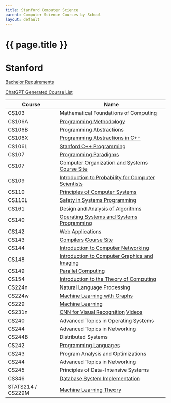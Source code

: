 ```yaml
---
title: Stanford Computer Science
parent: Computer Science Courses by School
layout: default
---
```


# {{ page.title }}

# Stanford

[Bachelor Requirements](https://archived-bulletin.stanford.mobi/schoolofengineering/computerscience/#bachelortext)

[ChatGPT Generated Course List](../cs/chatgpt-stanford.html)

| Course            | Name                                                                                                                                                               |
| ----------------- | ------------------------------------------------------------------------------------------------------------------------------------------------------------------ |
| CS103             | Mathematical Foundations of Computing                                                                                                                              |
| CS106A            | [Programming Methodology](../programming/stanford-cs106a.html)                                                                                                     |
| CS106B            | [Programming Abstractions](../programming/stanford-cs106b.html)                                                                                                    |
| CS106X            | [Programming Abstractions in C++](../programming/stanford-cs106bx.html)                                                                                            |
| CS106L            | [Stanford C++ Programming](../programming/stanford-cs106l.html)                                                                                                    |
| CS107             | [Programming Paradigms](https://www.youtube.com/playlist?list=PL8ED50412A17D4C8B)                                                                                  |
| CS107             | [Computer Organization and Systems](https://www.youtube.com/playlist?list=PLoCMsyE1cvdWivlV-39KKsBKUX-4DvraN) [Course Site](https://web.stanford.edu/class/cs107/) |
| CS109             | [Introduction to Probability for Computer Scientists](https://www.youtube.com/watch?v=2MuDZIAzBMY&list=PLoROMvodv4rOpr_A7B9SriE_iZmkanvUg)                         |
| CS110             | [Principles of Computer Systems](https://www.youtube.com/playlist?list=PLu77E6J7s6Ko3Ft4XcOX1yKW6iX3eEFqS)                                                         |
| CS110L            | [Safety in Systems Programming](https://www.youtube.com/@RyanEberhardt)                                                                                            |
| CS161             | [Design and Analysis of Algorithms](https://www.youtube.com/playlist?list=PLyhSTP3Z5_mZ8krUa2JsvL7V755ogHgkK)                                                      |
| CS140             | [Operating Systems and Systems Programming](https://web.stanford.edu/class/archive/cs/cs140/cs140.1088/)                                                           |
| CS142             | [Web Applications](https://web.stanford.edu/class/cs142/lectures.html)                                                                                             |
| CS143             | [Compilers](https://archive.org/details/academictorrents_b7579be97c2f01e4efadb0b6b06f0d071afeaac9) [Course Site](https://web.stanford.edu/class/cs143/)            |
| CS144             | [Introduction to Computer Networking](https://www.youtube.com/playlist?list=PLoCMsyE1cvdWKsLVyf6cPwCLDIZnOj0NS)                                                    |
| CS148             | [Introduction to Computer Graphics and Imaging](https://web.stanford.edu/class/cs148/index.html)                                                                   |
| CS149             | [Parallel Computing](https://www.youtube.com/playlist?list=PLoROMvodv4rMp7MTFr4hQsDEcX7Bx6Odp)                                                                     |
| CS154             | [Introduction to the Theory of Computing](https://www.youtube.com/playlist?list=PLjG2IDGftWft9Y11xC0sfgeT5jyTJqB-i)                                                |
| CS224n            | [Natural Language Processing](https://www.youtube.com/playlist?list=PLoROMvodv4rMFqRtEuo6SGjY4XbRIVRd4)                                                            |
| CS224w            | [Machine Learning with Graphs](https://www.youtube.com/watch?v=JAB_plj2rbA)                                                                                        |
| CS229             | [Machine Learning](https://www.youtube.com/watch?v=jGwO_UgTS7I&list=PLoROMvodv4rMiGQp3WXShtMGgzqpfVfbU)                                                            |
| CS231n            | [CNN for Visual Recognition](https://cs231n.stanford.edu/) [Videos](https://www.youtube.com/playlist?list=PL3FW7Lu3i5JvHM8ljYj-zLfQRF3EO8sYv)                      |
| CS240             | Advanced Topics in Operating Systems                                                                                                                               |
| CS244             | Advanced Topics in Networking                                                                                                                                      |
| CS244B            | Distributed Systems                                                                                                                                                |
| CS242             | [Programming Languages](https://stanford-cs242.github.io/f19/)                                                                                                     |
| CS243             | Program Analysis and Optimizations                                                                                                                                 |
| CS244             | Advanced Topics in Networking                                                                                                                                      |
| CS245             | Principles of Data-Intensive Systems                                                                                                                               |
| CS346             | [Database System Implementation](https://web.stanford.edu/class/cs346/2015/)                                                                                       |
| STATS214 / CS229M | [Machine Learning Theory](https://web.stanford.edu/class/stats214/)                                                                                                |
